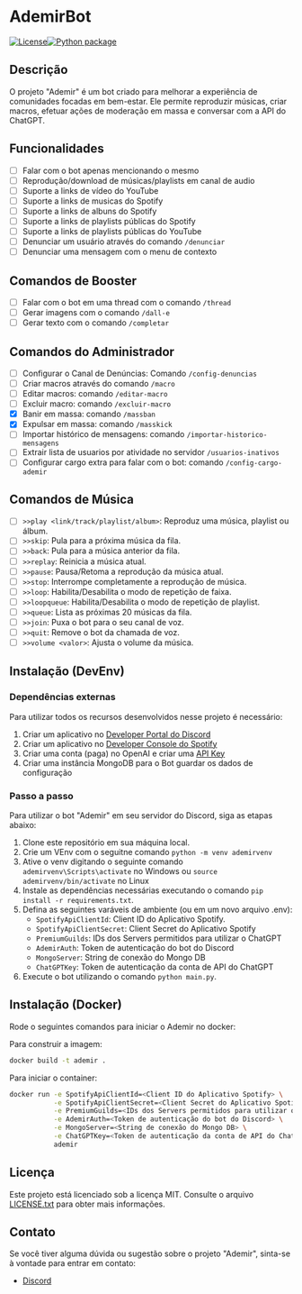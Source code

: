 # AdemirBot

[![License](https://img.shields.io/badge/license-MIT-blue.svg)](https://opensource.org/licenses/MIT)[![Python package](https://github.com/welldtr/AdemirBotNext/actions/workflows/python-package.yml/badge.svg)](https://github.com/welldtr/AdemirBotNext/actions/workflows/python-package.yml)

## Descrição
O projeto "Ademir" é um bot criado para melhorar a experiência de comunidades focadas em bem-estar. Ele permite reproduzir músicas, criar macros, efetuar ações de moderação em massa e conversar com a API do ChatGPT.

## Funcionalidades
- [ ] Falar com o bot apenas mencionando o mesmo
- [ ] Reprodução/download de músicas/playlists em canal de audio
- [ ] Suporte a links de vídeo do YouTube
- [ ] Suporte a links de musicas do Spotify
- [ ] Suporte a links de albuns do Spotify
- [ ] Suporte a links de playlists públicas do Spotify
- [ ] Suporte a links de playlists públicas do YouTube
- [ ] Denunciar um usuário através do comando `/denunciar`
- [ ] Denunciar uma mensagem com o menu de contexto

## Comandos de Booster
- [ ] Falar com o bot em uma thread com o comando `/thread`
- [ ] Gerar imagens com o comando `/dall-e`
- [ ] Gerar texto com o comando `/completar`

## Comandos do Administrador
- [ ] Configurar o Canal de Denúncias: Comando `/config-denuncias`
- [ ] Criar macros através do comando `/macro`
- [ ] Editar macros: comando `/editar-macro`
- [ ] Excluir macro: comando `/excluir-macro`
- [x] Banir em massa: comando `/massban`
- [x] Expulsar em massa: comando `/masskick`
- [ ] Importar histórico de mensagens: comando `/importar-historico-mensagens`
- [ ] Extrair lista de usuarios por atividade no servidor `/usuarios-inativos`
- [ ] Configurar cargo extra para falar com o bot: comando `/config-cargo-ademir`

## Comandos de Música
- [ ] `>>play <link/track/playlist/album>`: Reproduz uma música, playlist ou álbum.
- [ ] `>>skip`: Pula para a próxima música da fila.
- [ ] `>>back`: Pula para a música anterior da fila.
- [ ] `>>replay`: Reinicia a música atual.
- [ ] `>>pause`: Pausa/Retoma a reprodução da música atual.
- [ ] `>>stop`: Interrompe completamente a reprodução de música.
- [ ] `>>loop`: Habilita/Desabilita o modo de repetição de faixa.
- [ ] `>>loopqueue`: Habilita/Desabilita o modo de repetição de playlist.
- [ ] `>>queue`: Lista as próximas 20 músicas da fila.
- [ ] `>>join`: Puxa o bot para o seu canal de voz.
- [ ] `>>quit`: Remove o bot da chamada de voz.
- [ ] `>>volume <valor>`: Ajusta o volume da música.

## Instalação (DevEnv)

### Dependências externas
Para utilizar todos os recursos desenvolvidos nesse projeto é necessário:
1. Criar um aplicativo no [Developer Portal do Discord](https://discord.com/developers/docs/getting-started)
2. Criar um aplicativo no [Developer Console do Spotify](https://developer.spotify.com/documentation/web-api/tutorials/getting-started)
3. Criar uma conta (paga) no OpenAI e criar uma [API Key](https://platform.openai.com/account/api-keys)
4. Criar uma instância MongoDB para o Bot guardar os dados de configuração

### Passo a passo
Para utilizar o bot "Ademir" em seu servidor do Discord, siga as etapas abaixo:
1. Clone este repositório em sua máquina local.
2. Crie um VEnv com o seguitne comando `python -m venv ademirvenv`
3. Ative o venv digitando o seguinte comando `ademirvenv\Scripts\activate` no Windows ou `source ademirvenv/bin/activate` no Linux
4. Instale as dependências necessárias executando o comando `pip install -r requirements.txt`.
5. Defina as seguintes varáveis de ambiente (ou em um novo arquivo .env):
   - `SpotifyApiClientId`: Client ID do Aplicativo Spotify.
   - `SpotifyApiClientSecret`: Client Secret do Aplicativo Spotify
   - `PremiumGuilds`: IDs dos Servers permitidos para utilizar o ChatGPT
   - `AdemirAuth`: Token de autenticação do bot do Discord
   - `MongoServer`: String de conexão do Mongo DB
   - `ChatGPTKey`: Token de autenticação da conta de API do ChatGPT
6. Execute o bot utilizando o comando `python main.py`.

## Instalação (Docker)
Rode o seguintes comandos para iniciar o Ademir no docker:

Para construir a imagem:
```sh
docker build -t ademir .
```

Para iniciar o container:
```sh
docker run -e SpotifyApiClientId=<Client ID do Aplicativo Spotify> \
           -e SpotifyApiClientSecret=<Client Secret do Aplicativo Spotify> \
           -e PremiumGuilds=<IDs dos Servers permitidos para utilizar o ChatGPT> \
           -e AdemirAuth=<Token de autenticação do bot do Discord> \
           -e MongoServer=<String de conexão do Mongo DB> \
           -e ChatGPTKey=<Token de autenticação da conta de API do ChatGPT> \
           ademir
```

## Licença
Este projeto está licenciado sob a licença MIT. Consulte o arquivo [LICENSE.txt](LICENSE.txt) para obter mais informações.

## Contato
Se você tiver alguma dúvida ou sugestão sobre o projeto "Ademir", sinta-se à vontade para entrar em contato:
- [Discord](https://discord.gg/invite/Q6fQrf5jWX)
